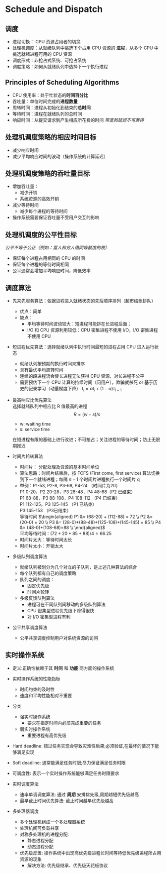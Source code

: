# Schedule and Dispatch

## 调度

* 进程切换： CPU 资源占用者的切换
* 处理机调度：从就绪队列中挑选下个占用 CPU 资源的 **进程**，从多个 CPU 中挑选就绪进程可用的 CPU 资源
* 调度形式：非抢占式系统、可抢占系统
* 调度策略：如何从就绪队列中选择下一个执行进程

## Principles of Scheduling Algorithms

* CPU 使用率：处于忙状态的**时间百分比**
* 吞吐量：单位时间完成的**进程数量**
* 周转时间：进程从初始化到结束的**总时间**
* 等待时间：进程在就绪队列的总时间
* 响应时间：从提交请求到产生相应所花费的时间
*带宽和延迟不可兼得*

## 处理机调度策略的相应时间目标

* 减少响应时间
* 减少平均响应时间的波动（操作系统的计算延迟）

## 处理机调度策略的吞吐量目标

* 增加吞吐量：
  * 减少开销
  * 系统资源的高效开销
* 减少等待时间
  * 减少每个进程的等待时间
* 操作系统需要保证吞吐量不受用户交互的影响

## 处理机调度的公平性目标

*公平不等于公正（例如：富人和穷人缴同等额度的税）*

* 保证每个进程占用相同的 CPU 的时间
* 保证每个进程的等待时间相同
* 公平通常会增加平均响应时间，降低效率

## 调度算法

* 先来先服务算法：依据进程进入就绪状态的先后顺序排列（超市结账排队）
  * 优点：简单
  * 缺点：
    * 平均等待时间波动较大：短进程可能排在长进程后面；
    * I/O 和 CPU 资源利用较低：CPU 密集进程不使用 I/O，I/O 密集进程不使用 CPU
* 短进程优先算法：选择就绪队列中执行时间最短的进程占用 CPU 进入运行状态
  * 就绪队列按预期的执行时间来排序
  * 具有最优平均周转时间
  * 连续的段进程流会使长进程无法获得 CPU 资源，对长进程不公平
  * 需要预估下一个 CPU 计算的持续时间（问用户），欺骗就杀死 or 基于历史的记录学习（动量梯度下降） $t_i = \alpha t_i + (1-\alpha)\tau_{i-1}$
* 最高响应比优先算法  
    选择就绪队列中相应比 R 值最高的进程
    $$R = (w+s)/s$$
  * w: waiting time
  * s: service time  

  在短进程有限的基础上进行改进；不可抢占；关注进程的等待时间；防止无限期推迟
* 时间片轮转算法
  * 时间片： 分配处理及资源的基本时间单位
  * 算法思路：时间片结束后，按 FCFS (First come, first service) 算法切换到下一个就绪进程；每隔 $n-1$ 个时间片进程执行一个时间片 q
  * 举例：P1-53, P2-8, P3-68, P4-24 （时间片为20）  
        P1 0-20，P2 20-28，P3 28-48，P4 48-68（P2 已结束）  
        P1 68-88，P3 88-108，P4 108-112 （P4 已结束）  
        P1 112-125，P3 125-145 （P1 已结束）  
        P3 145-153 （P3已结束）  
        等待时间 $\begin{aligned}
            P1 &= (68-20) + (112-88) = 72 \\
            P2 &= (20-0) = 20 \\
            P3 &= (28-0)+(88-48)+(125-108)+(145-145) = 85 \\
            P4 &= (48-0)+(108-68)=88 \\
        \end{aligned}$  
        平均等待时间：$(72+20+85+88)/4 = 66.25$  
  * 时间片太大：等待时间太长
  * 时间片太小：开销太大
  
* 多级队列调度算法
  * 就绪队列被划分为几个对立的子队列，是上述几种算法的综合
  * 每个队列都有自己的调度策略
  * 队列之间的调度：
    * 固定优先级
    * 时间片轮转
  * 多级反馈队列算法
    * 进程可在不同队列间移动的多级队列算法
    * CPU 密集型进程优先级下降得很快
    * 对 I/O 密集型进程有利
* 公平共享调度算法
  * 公平共享调度控制用户对系统资源的访问

## 实时操作系统

* 定义:正确性依赖于其 **时间** 和 **功能** 两方面的操作系统
* 实时操作系统的性能指标
  * 时间约束的及时性
  * 速度和平均性能相对不重要
* 分类
  * 强实时操作系统
    * 要求在指定时间内必须完成重要的任务
  * 弱实时操作系统
    * 重要进程有高优先级

* Hard deadline: 错过任务实现会导致灾难性后果;必须验证,在最坏的情况下能够满足实现
* Soft deadline: 通常能满足任务时限;尽力保证满足任务时限
* 可调度性: 表示一个实时操作系统能够满足任务时限要求
* 实时调度算法
  * 速率单调调度算法: 通过 **周期** 安排优先级,周期越短优先级越高
  * 最早截止时间优先算法: 截止时间越早优先级越高

* 多处理器调度
  * 多个处理机组成一个多处理器系统
  * 处理机间可负载共享
  * 对称多处理机的进程分配:
    * 静态进程分配
    * 动态进程分配
  * 优先级反置: 操作系统中出现高优先级进程长时间等待低优先级进程所占用资源的现象
    * 解决方法: 优先级继承、优先级天花板协议
